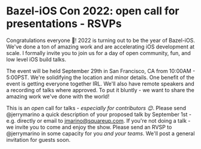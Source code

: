 # Bazel-iOS Con 2022: open call for presentations - RSVPs

Congratulations everyone 🎉! 2022 is turning out to be the year of Bazel-iOS.
We've done a ton of amazing work and are accelerating iOS development at scale.
I formally invite you to join us for a day of open community, fun, and low level
iOS build talks.

The event will be held September 29th in San Francisco, CA from 10:00AM -
5:00PST. We're solidifying the location and minor details. One benefit of the
event is getting everyone together IRL. We'll also have remote speakers and a
recording of talks where approved. To put it bluntly - we want to share the
amazing work we've done with the world!

This is an _open_ call for talks - _especially for contributors 😊_. Please send
@jerrymarino a quick description of your proposed talk by September 1st - e.g.
directly or email to jmarino@squareup.com. If you're not doing a talk - we
invite you to come and enjoy the show. Please send an RVSP to @jerrymarino in
some capacity for you _and your teams_. We'll post a general invitation for
guests soon.
